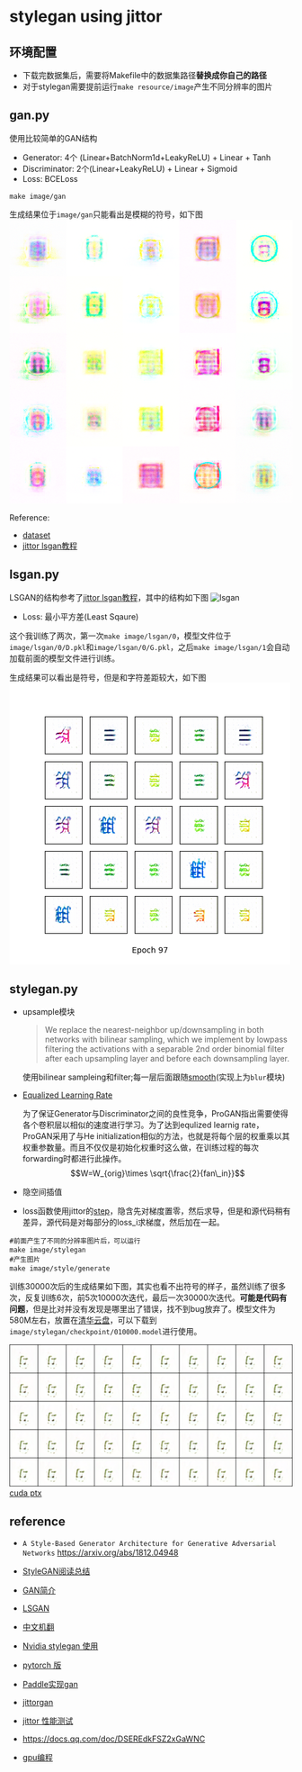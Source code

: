 # stylegan using jittor
## 环境配置
+ 下载完数据集后，需要将Makefile中的数据集路径**替换成你自己的路径**
+ 对于stylegan需要提前运行`make resource/image`产生不同分辨率的图片
## gan.py
使用比较简单的GAN结构
+ Generator: 4个 (Linear+BatchNorm1d+LeakyReLU) + Linear + Tanh
+ Discriminator: 2个(Linear+LeakyReLU) + Linear + Sigmoid
+ Loss: BCELoss
```shell
make image/gan
```
生成结果位于`image/gan`只能看出是模糊的符号，如下图
![gan](image/gan/21600.png)

Reference:
+ [dataset](https://cg.cs.tsinghua.edu.cn/jittor/assets/docs/jittor.dataset.html?highlight=image#jittor.dataset.ImageFolder)
+ [jittor lsgan教程](https://cg.cs.tsinghua.edu.cn/jittor/tutorial/2020-3-17-09-54-gan/)

## lsgan.py
LSGAN的结构参考了[jittor lsgan教程](https://cg.cs.tsinghua.edu.cn/jittor/tutorial/2020-3-17-09-54-gan/)，其中的结构如下图
![lsgan](https://cg.cs.tsinghua.edu.cn/jittor//images/tutorial/2020-03-15-gan/network.png)
+ Loss: 最小平方差(Least Sqaure)

这个我训练了两次，第一次`make image/lsgan/0`，模型文件位于`image/lsgan/0/D.pkl`和`image/lsgan/0/G.pkl`，之后`make image/lsgan/1`会自动加载前面的模型文件进行训练。

生成结果可以看出是符号，但是和字符差距较大，如下图
![lsgan](image/lsgan/1/97.png)
## stylegan.py
+ upsample模块
  > We replace the nearest-neighbor up/downsampling in both networks with bilinear sampling, which we implement by lowpass filtering the activations with a separable 2nd order binomial filter after each upsampling layer and before each downsampling layer.

  使用bilinear sampleing和filter;每一层后面跟随[smooth](https://nn.labml.ai/gan/stylegan/index.html)(实现上为`blur`模块)
+ [Equalized Learning Rate](https://www.yuthon.com/post/tutorials/from-progan-to-stylegan/#equalized-learning-rate)
  
  为了保证Generator与Discriminator之间的良性竞争，ProGAN指出需要使得各个卷积层以相似的速度进行学习。为了达到equlized learnig rate，ProGAN采用了与He initialization相似的方法，也就是将每个层的权重乘以其权重参数量。而且不仅仅是初始化权重时这么做，在训练过程的每次forwarding时都进行此操作。
  $$W=W_{orig}\times \sqrt{\frac{2}{fan\_in}}$$
+ 隐空间插值
+ loss函数使用jittor的[step](https://cg.cs.tsinghua.edu.cn/jittor/assets/docs/jittor.nn.html?highlight=backward#jittor.nn.backward)，隐含先对梯度置零，然后求导，但是和源代码稍有差异，源代码是对每部分的loss_i求梯度，然后加在一起。

```shell
#前面产生了不同的分辨率图片后，可以运行
make image/stylegan
#产生图片
make image/style/generate
```
训练30000次后的生成结果如下图，其实也看不出符号的样子，虽然训练了很多次，反复训练6次，前5次10000次迭代，最后一次30000次迭代。**可能是代码有问题**，但是比对并没有发现是哪里出了错误，找不到bug放弃了。模型文件为580M左右，放置在[清华云盘](https://cloud.tsinghua.edu.cn/f/0e7b30c929bd4533a78e/)，可以下载到`image/stylegan/checkpoint/010000.model`进行使用。

![stylegan](image/stylegan/sample/040000.png)
[cuda ptx](https://zhuanlan.zhihu.com/p/432674688)
## reference
+ `A Style-Based Generator Architecture for Generative Adversarial Networks` https://arxiv.org/abs/1812.04948
+ [StyleGAN阅读总结](https://zhuanlan.zhihu.com/p/63230738)
+ [GAN简介](https://zhuanlan.zhihu.com/p/62746494)
+ [LSGAN](https://arxiv.org/abs/1611.04076)
+ [中文机翻](https://blog.csdn.net/a312863063/article/details/88761977)
+ [Nvidia stylegan 使用](https://blog.csdn.net/weixin_41943311/article/details/100539707)
+ [pytorch 版](https://github.com/rosinality/style-based-gan-pytorch)
+ [Paddle实现gan](https://zhuanlan.zhihu.com/p/144599727)
+ [jittorgan](https://github.com/xUhEngwAng/StyleGAN-jittor/blob/master/model.py)

+ [jittor 性能测试](https://cg.cs.tsinghua.edu.cn/jittor/assets/docs/Jittor%E6%80%A7%E8%83%BD%E6%B5%8B%E8%AF%95%E4%B8%8E%E5%AF%B9%E6%AF%94%E6%96%B9%E6%B3%95.html)
+ https://docs.qq.com/doc/DSEREdkFSZ2xGaWNC
+ [gpu编程](https://face2ai.com/program-blog/#GPU编程（CUDA）)
